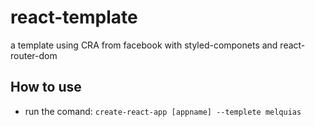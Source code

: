 # react-template
a template using CRA from facebook with styled-componets and react-router-dom 


## How to use
- run the comand: ``` create-react-app [appname] --templete melquias ```
